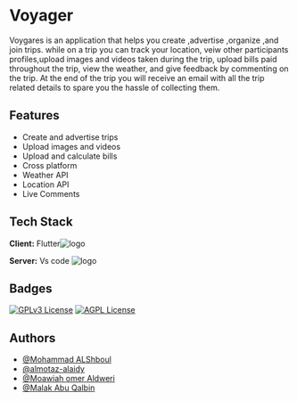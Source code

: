 

# Voyager

Voygares is an application that helps you create ,advertise ,organize ,and join trips. while on a trip you can track your location, veiw other participants profiles,upload images and videos taken during the trip, upload bills paid throughout the trip, view the weather, and give feedback by commenting on the trip. At the end of the trip you will receive an email with all the trip related details to spare you the hassle of collecting them.

## Features

- Create and advertise trips
- Upload images and videos
- Upload and calculate bills
- Cross platform
- Weather API
- Location API
- Live Comments


## Tech Stack

**Client:** Flutter![logo](https://docs.flutter.dev/assets/images/docs/catalog-widget-placeholder.png)

**Server:** Vs code ![logo](https://docs.flutter.dev/assets/images/docs/catalog-widget-placeholder.png)



## Badges


[![GPLv3 License](https://img.shields.io/badge/License-GPL%20v3-yellow.svg)](https://opensource.org/licenses/)
[![AGPL License](https://img.shields.io/badge/license-AGPL-blue.svg)](http://www.gnu.org/licenses/agpl-3.0)


## Authors

- [@Mohammad ALShboul](https://github.com/MohammadALShboul99)
- [@almotaz-alaidy](https://github.com/almotaz-alaidy)
- [@Moawiah omer Aldweri](https://github.com/Moawiah999)
- [@Malak Abu Qalbin](https://github.com/Malak925)
